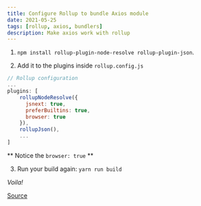 ```yaml
---
title: Configure Rollup to bundle Axios module
date: 2021-05-25
tags: [rollup, axios, bundlers]
description: Make axios work with rollup
---
```


1. `npm install rollup-plugin-node-resolve rollup-plugin-json`.

2. Add it to the plugins inside `rollup.config.js`

```js
// Rollup configuration
...
plugins: [
    rollupNodeResolve({
      jsnext: true,
      preferBuiltins: true,
      browser: true
    }),
    rollupJson(),
    ...
]
```

** Notice the `browser: true` **

3. Run your build again: `yarn run build`

_Voila!_

[Source](https://github.com/axios/axios/issues/1259)
